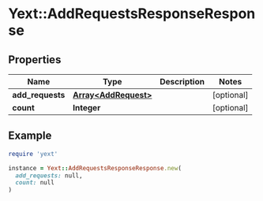 # Yext::AddRequestsResponseResponse

## Properties

| Name | Type | Description | Notes |
| ---- | ---- | ----------- | ----- |
| **add_requests** | [**Array&lt;AddRequest&gt;**](AddRequest.md) |  | [optional] |
| **count** | **Integer** |  | [optional] |

## Example

```ruby
require 'yext'

instance = Yext::AddRequestsResponseResponse.new(
  add_requests: null,
  count: null
)
```

